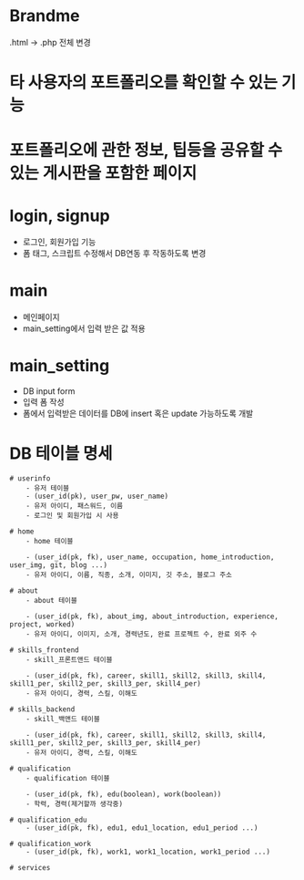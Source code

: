﻿# Brandme
.html -> .php 전체 변경

# 타 사용자의 포트폴리오를 확인할 수 있는 기능
# 포트폴리오에 관한 정보, 팁등을 공유할 수 있는 게시판을 포함한 페이지


# login, signup
- 로그인, 회원가입 기능
- 폼 태그, 스크립트 수정해서 DB연동 후 작동하도록 변경

# main 
- 메인페이지
- main_setting에서 입력 받은 값 적용

# main_setting
- DB input form
- 입력 폼 작성
- 폼에서 입력받은 데이터를 DB에 insert 혹은 update 가능하도록 개발


# DB 테이블 명세

    # userinfo 
        - 유저 테이블
        - (user_id(pk), user_pw, user_name)
        - 유저 아이디, 패스워드, 이름
        - 로그인 및 회원가입 시 사용

    # home 
        - home 테이블

        - (user_id(pk, fk), user_name, occupation, home_introduction, user_img, git, blog ...)
        - 유저 아이디, 이름, 직종, 소개, 이미지, 깃 주소, 블로그 주소

    # about 
        - about 테이블

        - (user_id(pk, fk), about_img, about_introduction, experience, project, worked)
        - 유저 아이디, 이미지, 소개, 경력년도, 완료 프로젝트 수, 완료 외주 수

    # skills_frontend
        - skill_프론트앤드 테이블

        - (user_id(pk, fk), career, skill1, skill2, skill3, skill4, skill1_per, skill2_per, skill3_per, skill4_per)
        - 유저 아이디, 경력, 스킬, 이해도

    # skills_backend
        - skill_백앤드 테이블

        - (user_id(pk, fk), career, skill1, skill2, skill3, skill4, skill1_per, skill2_per, skill3_per, skill4_per)
        - 유저 아이디, 경력, 스킬, 이해도

    # qualification 
        - qualification 테이블

        - (user_id(pk, fk), edu(boolean), work(boolean))
        - 학력, 경력(제거할까 생각중)

    # qualification_edu 
        - (user_id(pk, fk), edu1, edu1_location, edu1_period ...)

    # qualification_work 
        - (user_id(pk, fk), work1, work1_location, work1_period ...)

    # services 








